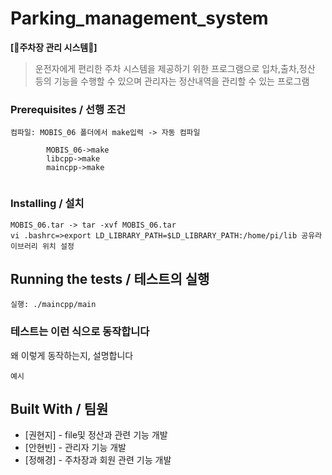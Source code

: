 # Parking_management_system

**[🚗주차장 관리 시스템🚗]**  

> 운전자에게 편리한 주차 시스템을 제공하기 위한 프로그램으로 입차,출차,정산 등의 기능을 수행할 수 있으며 관리자는 정산내역을 관리할 수 있는 프로그램
>


### Prerequisites / 선행 조건

```
컴파일: MOBIS_06 폴더에서 make입력 -> 자동 컴파일
       
        MOBIS_06->make
        libcpp->make
        maincpp->make
    
```

### Installing / 설치



```
MOBIS_06.tar -> tar -xvf MOBIS_06.tar
vi .bashrc=>export LD_LIBRARY_PATH=$LD_LIBRARY_PATH:/home/pi/lib 공유라이브러리 위치 설정
```

## Running the tests / 테스트의 실행
```
실행: ./maincpp/main
```

### 테스트는 이런 식으로 동작합니다

왜 이렇게 동작하는지, 설명합니다

```
예시
```


## Built With / 팀원

* [권현지] - file및 정산과 관련 기능 개발
* [안현빈] - 관리자 기능 개발
* [정해경] - 주차장과 회원 관련 기능 개발




